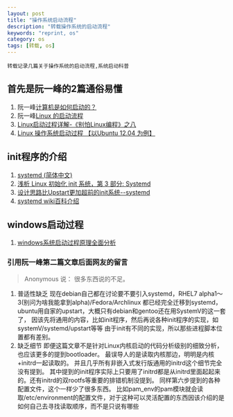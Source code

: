 ```yaml
---
layout: post
title: "操作系统启动流程"
description: "转载操作系统的启动流程"
keywords: "reprint, os"
category: os
tags: [转载, os]
---
```


	转载记录几篇关于操作系统的启动流程,系统启动科普
## 首先是阮一峰的2篇通俗易懂
1. 阮一峰[计算机是如何启动的？](http://www.ruanyifeng.com/blog/2013/02/booting.html)
2. 阮一峰[Linux 的启动流程](http://www.ruanyifeng.com/blog/2013/08/linux_boot_process.html)
3. [Linux启动过程详解-《别怕Linux编程》之八](http://roclinux.cn/?p=1301)
4. [Linux 操作系统启动过程 【以Ubuntu 12.04 为例】](http://blog.csdn.net/jandunlab/article/details/11899379)

## init程序的介绍
1. [systemd (简体中文)](https://wiki.archlinux.org/index.php/systemd_(%E7%AE%80%E4%BD%93%E4%B8%AD%E6%96%87))
2. [浅析 Linux 初始化 init 系统，第 3 部分: Systemd](http://www.ibm.com/developerworks/cn/linux/1407_liuming_init3/index.html#ibm-pcon)
3. [设计思路比Upstart更加超前的init系统--systemd](https://linuxtoy.org/archives/more-than-upstart-systemd.html)
4. [systemd wiki百科介绍](http://zh.wikipedia.org/wiki/Systemd)

## windows启动过程
1. [windows系统启动过程原理全面分析](http://blog.csdn.net/trypsin/article/details/4466373)

### 引用阮一峰第二篇文章后面网友的留言
	
>	Anonymous 说：
很多东西说的不足。
1. 普适性缺乏
现在debian自己都在讨论要不要引入systemd，RHEL7 alpha1～3(别问为啥我能拿到alpha)/Fedora/Archlinux
都已经完全迁移到systemd，ubuntu用自家的upstart，大概只有debian和gentoo还在用SystemV的这一套了，
因该先将通用的内容，比如init程序，然后再说各种init程序的实现，如systemV/systemd/upstart等等
由于init有不同的实现，所以那些进程脚本位置都有差别。
2. 缺乏细节
即便这篇文章不是针对Linux内核启动的代码分析级别的细致分析，也应该更多的提到bootloader。
最误导人的是读取内核那边，明明是内核+initrd一起读取的。
并且几乎所有非嵌入式发行版通用的initrd这个细节完全没有提到。
其中提到的init程序实际上只要用了initrd都是从initrd里面起起来的。还有initrd的双rootfs等重要的排错机制没提到。
同样第六步提到的各种配置文件，这个一样少了很多东西。
比如pam_env的pam模块就会读取/etc/environment的配置文件，对于这种可以灵活配置的东西因该介绍的是如何自己去寻找读取顺序，而不是只说有哪些